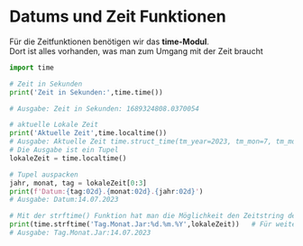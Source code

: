 # Datums und Zeit Funktionen
Für die Zeitfunktionen benötigen wir das **time-Modul**.  
Dort ist alles vorhanden, was man zum Umgang mit der Zeit braucht
```python
import time

# Zeit in Sekunden
print('Zeit in Sekunden:',time.time())

# Ausgabe: Zeit in Sekunden: 1689324808.0370054

# aktuelle Lokale Zeit
print('Aktuelle Zeit',time.localtime())
# Ausgabe: Aktuelle Zeit time.struct_time(tm_year=2023, tm_mon=7, tm_mday=14, tm_hour=10, tm_min=57, tm_sec=43, tm_wday=4, tm_yday=195, tm_isdst=1)
# Die Ausgabe ist ein Tupel
lokaleZeit = time.localtime()

# Tupel auspacken
jahr, monat, tag = lokaleZeit[0:3]
print(f'Datum:{tag:02d}.{monat:02d}.{jahr:02d}')
# Ausgabe: Datum:14.07.2023

# Mit der strftime() Funktion hat man die Möglichkeit den Zeitstring detailliert zu bearbeiten
print(time.strftime('Tag.Monat.Jar:%d.%m.%Y',lokaleZeit))   # Für weitere Formatierungen gibt es eine gesonderte Code Tabelle
# Ausgabe: Tag.Monat.Jar:14.07.2023
```